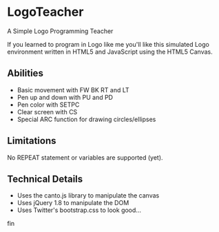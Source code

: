 LogoTeacher
===========

A Simple Logo Programming Teacher

If you learned to program in Logo like me you'll like this simulated Logo environment written in HTML5 and JavaScript using the HTML5 Canvas.

## Abilities
* Basic movement with FW BK RT and LT
* Pen up and down with PU and PD
* Pen color with SETPC
* Clear screen with CS
* Special ARC function for drawing circles/ellipses

## Limitations
No REPEAT statement or variables are supported (yet).

## Technical Details
* Uses the canto.js library to manipulate the canvas
* Uses jQuery 1.8 to manipulate the DOM
* Uses Twitter's bootstrap.css to look good...

fin